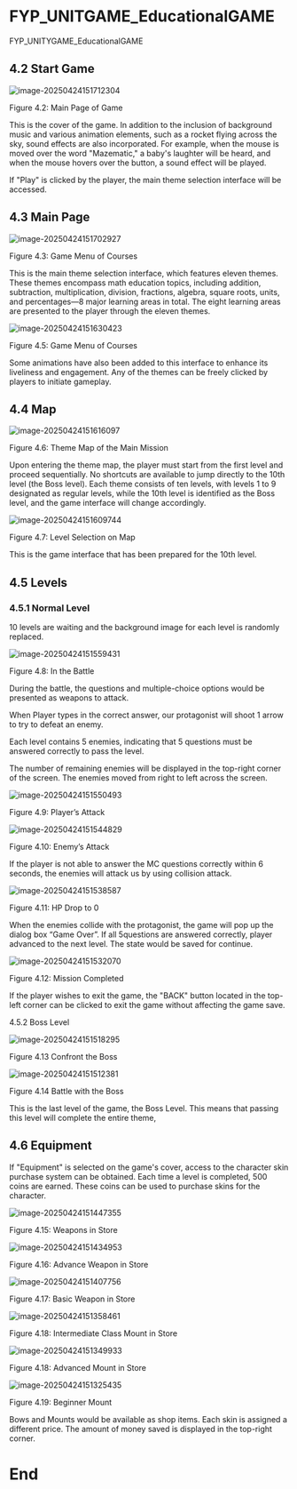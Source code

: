 # FYP_UNITGAME_EducationalGAME
FYP_UNITYGAME_EducationalGAME
## 4.2 Start Game

![image-20250424151712304](http://pdm888.oss-cn-beijing.aliyuncs.com/img/image-20250424151712304.png) 

Figure 4.2: Main Page of Game

This is the cover of the game. In addition to the inclusion of background music and various animation elements, such as a rocket flying across the sky, sound effects are also incorporated. For example, when the mouse is moved over the word "Mazematic," a baby's laughter will be heard, and when the mouse hovers over the button, a sound effect will be played.

If "Play" is clicked by the player, the main theme selection interface will be accessed.

## 4.3 Main Page

![image-20250424151702927](http://pdm888.oss-cn-beijing.aliyuncs.com/img/image-20250424151702927.png) 

Figure 4.3: Game Menu of Courses

This is the main theme selection interface, which features eleven themes. These themes encompass math education topics, including addition, subtraction, multiplication, division, fractions, algebra, square roots, units, and percentages—8 major learning areas in total. The eight learning areas are presented to the player through the eleven themes.



![image-20250424151630423](http://pdm888.oss-cn-beijing.aliyuncs.com/img/image-20250424151630423.png) 

Figure 4.5: Game Menu of Courses

Some animations have also been added to this interface to enhance its liveliness and engagement. Any of the themes can be freely clicked by players to initiate gameplay.

## 4.4 Map

![image-20250424151616097](http://pdm888.oss-cn-beijing.aliyuncs.com/img/image-20250424151616097.png) 

Figure 4.6: Theme Map of the Main Mission

Upon entering the theme map, the player must start from the first level and proceed sequentially. No shortcuts are available to jump directly to the 10th level (the Boss level). Each theme consists of ten levels, with levels 1 to 9 designated as regular levels, while the 10th level is identified as the Boss level, and the game interface will change accordingly.

![image-20250424151609744](http://pdm888.oss-cn-beijing.aliyuncs.com/img/image-20250424151609744.png) 

Figure 4.7: Level Selection on Map

This is the game interface that has been prepared for the 10th level.

## 4.5 Levels

### 4.5.1 Normal Level

10 levels are waiting and the background image for each level is randomly replaced.

![image-20250424151559431](http://pdm888.oss-cn-beijing.aliyuncs.com/img/image-20250424151559431.png) 

Figure 4.8: In the Battle

During the battle, the questions and multiple-choice options would be presented as weapons to attack. 

When Player types in the correct answer, our protagonist will shoot 1 arrow to try to defeat an enemy. 

Each level contains 5 enemies, indicating that 5 questions must be answered correctly to pass the level. 

The number of remaining enemies will be displayed in the top-right corner of the screen. The enemies moved from right to left across the screen.

![image-20250424151550493](http://pdm888.oss-cn-beijing.aliyuncs.com/img/image-20250424151550493.png) 

Figure 4.9: Player’s Attack

![image-20250424151544829](http://pdm888.oss-cn-beijing.aliyuncs.com/img/image-20250424151544829.png) 

Figure 4.10: Enemy’s Attack

If the player is not able to answer the MC questions correctly within 6 seconds, the enemies will attack us by using collision attack. 

![image-20250424151538587](http://pdm888.oss-cn-beijing.aliyuncs.com/img/image-20250424151538587.png) 

Figure 4.11: HP Drop to 0 

When the enemies collide with the protagonist, the game will pop up the dialog box “Game Over”. If all 5questions are answered correctly, player advanced to the next level. The state would be saved for continue.

![image-20250424151532070](http://pdm888.oss-cn-beijing.aliyuncs.com/img/image-20250424151532070.png) 

Figure 4.12: Mission Completed 

If the player wishes to exit the game, the "BACK" button located in the top-left corner can be clicked to exit the game without affecting the game save. 

4.5.2 Boss Level

![image-20250424151518295](http://pdm888.oss-cn-beijing.aliyuncs.com/img/image-20250424151518295.png) 

 Figure 4.13 Confront the Boss 

![image-20250424151512381](http://pdm888.oss-cn-beijing.aliyuncs.com/img/image-20250424151512381.png) 

Figure 4.14 Battle with the Boss 

 

This is the last level of the game, the Boss Level. This means that passing this level will complete the entire theme, 

 

## 4.6 Equipment 

If "Equipment" is selected on the game's cover, access to the character skin purchase system can be obtained. Each time a level is completed, 500 coins are earned. These coins can be used to purchase skins for the character. 

![image-20250424151447355](http://pdm888.oss-cn-beijing.aliyuncs.com/img/image-20250424151447355.png) 

Figure 4.15: Weapons in Store 

![image-20250424151434953](http://pdm888.oss-cn-beijing.aliyuncs.com/img/image-20250424151434953.png) 

Figure 4.16: Advance Weapon in Store

![image-20250424151407756](http://pdm888.oss-cn-beijing.aliyuncs.com/img/image-20250424151407756.png) 

Figure 4.17: Basic Weapon in Store



![image-20250424151358461](http://pdm888.oss-cn-beijing.aliyuncs.com/img/image-20250424151358461.png) 

Figure 4.18: Intermediate Class Mount in Store

![image-20250424151349933](http://pdm888.oss-cn-beijing.aliyuncs.com/img/image-20250424151349933.png) 

Figure 4.18: Advanced Mount in Store 

![image-20250424151325435](http://pdm888.oss-cn-beijing.aliyuncs.com/img/image-20250424151325435.png) 

Figure 4.19: Beginner Mount 

Bows and Mounts would be available as shop items. Each skin is assigned a different price. The amount of money saved is displayed in the top-right corner. 

# End
